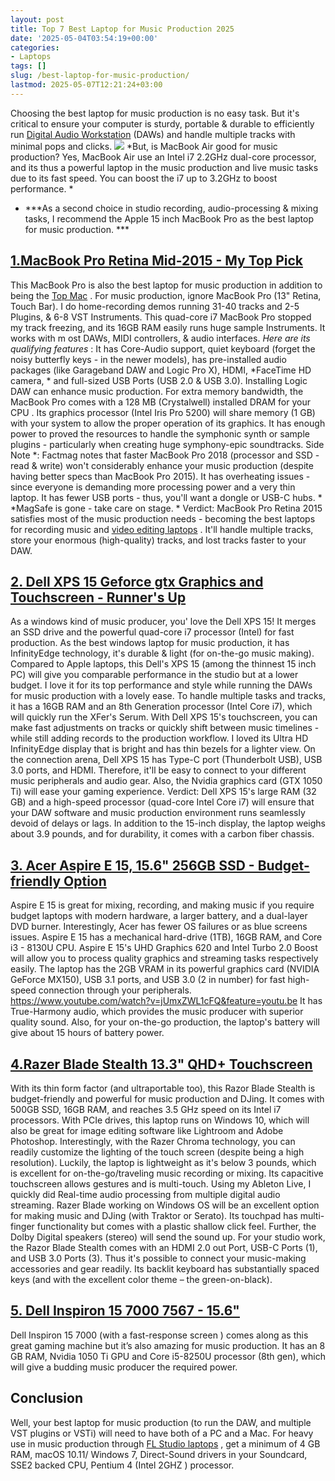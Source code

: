 ```yaml
---
layout: post
title: Top 7 Best Laptop for Music Production 2025
date: '2025-05-04T03:54:19+00:00'
categories:
- Laptops
tags: []
slug: /best-laptop-for-music-production/
lastmod: 2025-05-07T12:21:24+03:00
---
```


Choosing the best laptop for music production is no easy task. But it's critical to ensure your computer is sturdy, portable & durable to efficiently run
[Digital Audio Workstation](https://www.musicradar.com/tuition/tech/the-20-best-daw-software-apps-in-the-world-today-238905)
(DAWs) and handle multiple tracks with minimal pops and clicks.
![](/assets/img/img/)
*But, is MacBook Air good for music production? Yes, MacBook Air use an Intel i7 2.2GHz dual-core processor, and its thus a powerful laptop in the music production and live music tasks due to its fast speed. You can boost the i7 up to 3.2GHz to boost performance. *
- ***As a second choice in studio recording, audio-processing & mixing tasks, I recommend the Apple 15 inch MacBook Pro as the best laptop for music production. ***
## [1.MacBook Pro Retina Mid-2015 - My Top Pick](https://www.amazon.com/dp/B07DF43SY3/?tag=p-policy-20)
This MacBook Pro is also the best laptop for music production in addition to being the
[Top Mac](https://pestpolicy.com/best-mac-for-music-production/)
. For music production, ignore MacBook Pro (13" Retina, Touch Bar).
[](https://www.amazon.com/dp/B07DF43SY3/?tag=p-policy-20)
[](https://www.amazon.com/dp/B06XGFSJVJ/?tag=p-policy-20)
[](https://www.amazon.com/dp/B00MDVLOBS/?tag=p-policy-20)
[](https://www.amazon.com/dp/B00MV8MWEQ/?tag=p-policy-20)
I do home-recording demos running 31-40 tracks and 2-5 Plugins, & 6-8 VST Instruments. This quad-core i7 MacBook Pro stopped my track freezing, and its 16GB RAM easily runs huge sample Instruments. It
works with m
ost DAWs, MIDI controllers, & audio interfaces.
*Here are its qualifying features*
: It has Core-Audio support, quiet keyboard (forget the noisy butterfly keys - in the newer models), has pre-installed audio packages (like Garageband DAW and Logic Pro X), HDMI,
*FaceTime HD camera, *
and full-sized USB Ports (USB 2.0 & USB 3.0). Installing Logic DAW can enhance music production.
For extra memory bandwidth, the MacBook Pro comes with a 128 MB (Crystalwell) installed DRAM for your
CPU
. Its graphics processor (Intel Iris Pro 5200) will share memory (1 GB) with your system to allow the proper operation of its graphics. It has enough power to proved the resources to handle the symphonic synth or sample plugins - particularly when creating huge symphony-epic soundtracks.
Side Note
*: Factmag notes that faster MacBook Pro 2018 (processor and SSD - read & write) won't considerably enhance your music production (despite having better specs than MacBook Pro 2015). It has overheating issues - since everyone is demanding more processing power and a very thin laptop. It has fewer USB ports - thus, you'll want a dongle or USB-C hubs. *
*MagSafe is gone - take care on stage. *
Verdict: MacBook Pro Retina 2015 satisfies most of the music production needs - becoming the best laptops for recording music and
[video editing laptops](https://pestpolicy.com/best-laptop-for-video-editing/)
. It'll handle multiple tracks, store your enormous (high-quality) tracks, and lost tracks faster to your DAW.
## [2. Dell XPS 15 Geforce gtx Graphics and Touchscreen - Runner's Up](https://www.amazon.com/dp/B019PB6X78/?tag=p-policy-20)
As a windows kind of music producer, you' love the Dell XPS 15! It merges an SSD drive and the powerful quad-core i7 processor (Intel) for fast production.
[](https://www.amazon.com/dp/B019PB6X78/?tag=p-policy-20)
[](https://www.amazon.com/dp/B06XGFSJVJ/?tag=p-policy-20)
[](https://www.amazon.com/dp/B00MDVLOBS/?tag=p-policy-20)
[](https://www.amazon.com/dp/B00MV8MWEQ/?tag=p-policy-20)
As the best windows laptop for music production, it has InfinityEdge technology, it's durable & light (for on-the-go music making).
Compared to Apple laptops, this Dell's XPS 15 (among the thinnest 15 inch PC) will give you comparable performance in the studio but at a lower budget.
I love it for its top performance and style while running the DAWs for music production with a lovely ease. To handle multiple tasks and tracks, it has a 16GB RAM and an 8th Generation processor (Intel Core i7), which will quickly run the XFer's Serum.
With Dell XPS 15's touchscreen, you can make fast adjustments on tracks or quickly shift between music timelines - while still adding records to the production workflow. I loved its Ultra HD InfinityEdge display that is bright and has thin bezels for a lighter view.
On the connection arena, Dell XPS 15 has Type-C port (Thunderbolt USB), USB 3.0 ports, and HDMI. Therefore, it'll be easy to connect to your different music peripherals and audio gear. Also, the Nvidia graphics card (GTX 1050 Ti) will ease your gaming experience.
Verdict: Dell XPS 15's large RAM (32 GB) and a high-speed processor (quad-core Intel Core i7) will ensure that your DAW software and music production environment runs seamlessly devoid of delays or lags. In addition to the 15-inch display, the laptop weighs about 3.9 pounds, and for durability, it comes with a carbon fiber chassis.
## [3. Acer Aspire E 15, 15.6" 256GB SSD - Budget-friendly Option](https://www.amazon.com/dp/B075FLBJV7/?tag=p-policy-20)
Aspire E 15 is great for mixing, recording, and making music if you require budget laptops with modern hardware, a larger battery, and a dual-layer DVD burner.
[](https://www.amazon.com/dp/B075FLBJV7/?tag=p-policy-20)
[](https://www.amazon.com/dp/B06XGFSJVJ/?tag=p-policy-20)
[](https://www.amazon.com/dp/B00MDVLOBS/?tag=p-policy-20)
[](https://www.amazon.com/dp/B00MV8MWEQ/?tag=p-policy-20)
Interestingly, Acer has fewer OS failures or as blue screens issues. Aspire E 15 has a mechanical hard-drive (1TB), 16GB RAM, and Core i3 - 8130U CPU. Aspire E 15's UHD Graphics 620 and Intel Turbo 2.0 Boost will allow you to process quality graphics and streaming tasks respectively easily.
The laptop has the 2GB VRAM in its powerful graphics card (NVIDIA GeForce MX150), USB 3.1 ports, and USB 3.0 (2 in number) for fast high-speed connection through your peripherals.
https://www.youtube.com/watch?v=jUmxZWL1cFQ&feature=youtu.be
It has True-Harmony audio, which provides the music producer with superior quality sound. Also, for your on-the-go production, the laptop's battery will give about 15 hours of battery power.
## [4.Razer Blade Stealth 13.3" QHD+ Touchscreen](https://www.amazon.com/dp/B072HNLQTH/?tag=p-policy-20)
With its thin form factor (and ultraportable too), this Razor Blade Stealth is budget-friendly and powerful for music production and DJing. It comes with 500GB SSD, 16GB RAM, and reaches 3.5 GHz speed on its Intel i7 processors.
[](https://www.amazon.com/dp/B072HNLQTH/?tag=p-policy-20)
[](https://www.amazon.com/dp/B06XGFSJVJ/?tag=p-policy-20)
[](https://www.amazon.com/dp/B00MDVLOBS/?tag=p-policy-20)
[](https://www.amazon.com/dp/B00MV8MWEQ/?tag=p-policy-20)
With PCIe drives, this laptop runs on Windows 10, which will also be great for image editing software like Lightroom and Adobe Photoshop.
Interestingly, with the Razer Chroma technology, you can readily customize the lighting of the touch screen (despite being a high resolution). Luckily, the laptop is lightweight as it's below 3 pounds, which is excellent for on-the-go/traveling music recording or mixing. Its capacitive touchscreen allows gestures and is multi-touch.
Using my Ableton Live, I quickly did Real-time audio processing from multiple digital audio streaming. Razer Blade working on Windows OS will be an excellent option for making music and DJing (with Traktor or Serato). Its touchpad has multi-finger functionality but comes with a plastic shallow click feel. Further, the Dolby Digital speakers (stereo) will send the sound up.
For your studio work, the Razor Blade Stealth comes with an HDMI 2.0 out Port, USB-C Ports (1), and USB 3.0 Ports (3). Thus it's possible to connect your music-making accessories and gear readily. Its backlit keyboard has substantially spaced keys (and with the excellent color theme – the green-on-black).
## [5. Dell Inspiron 15 7000 7567 - 15.6"](https://www.amazon.com/dp/B071JPYP1Z/?tag=p-policy-20)
Dell Inspiron 15 7000 (with a
fast-response screen
) comes along as this great gaming machine but it’s also amazing for music production.
[](https://www.amazon.com/dp/B071JPYP1Z/?tag=p-policy-20)
[](https://www.amazon.com/dp/B06XGFSJVJ/?tag=p-policy-20)
[](https://www.amazon.com/dp/B00MDVLOBS/?tag=p-policy-20)
[](https://www.amazon.com/dp/B00MV8MWEQ/?tag=p-policy-20)
It has an 8 GB RAM, Nvidia 1050 Ti GPU and Core i5-8250U processor (8th gen), which will give a budding music producer the required power.
## Conclusion
Well, your best laptop for music production (to run the DAW, and multiple VST plugins or VSTi) will need to have both of a PC and a Mac.
For heavy use in music production through
[FL Studio laptops](https://pestpolicy.com/best-laptops-for-fl-studio/)
, get a minimum of 4 GB RAM, macOS 10.11/ Windows 7, Direct-Sound drivers in your Soundcard, SSE2 backed CPU, Pentium 4 (Intel 2GHZ ) processor.
